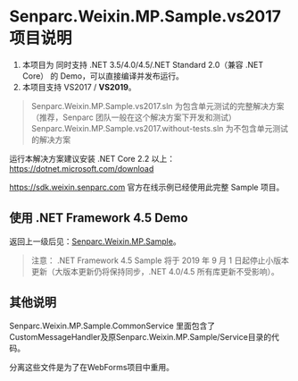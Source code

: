 # Senparc.Weixin.MP.Sample.vs2017 项目说明

1. 本项目为 同时支持 .NET 3.5/4.0/4.5/.NET Standard 2.0（兼容 .NET Core） 的 Demo，可以直接编译并发布运行。
2. 本项目支持 VS2017 / **VS2019**。


> Senparc.Weixin.MP.Sample.vs2017.sln 为包含单元测试的完整解决方案（推荐，Senparc 团队一般在这个解决方案下开发和测试）<br>
> Senparc.Weixin.MP.Sample.vs2017.without-tests.sln 为不包含单元测试的解决方案

运行本解决方案建议安装 .NET Core 2.2 以上：https://dotnet.microsoft.com/download

https://sdk.weixin.senparc.com 官方在线示例已经使用此完整 Sample 项目。

## 使用 .NET Framework 4.5 Demo

返回上一级后见：[Senparc.Weixin.MP.Sample](..//Senparc.Weixin.MP.Sample)。

> 注意： .NET Framework 4.5 Sample 将于 2019 年 9 月 1 日起停止小版本更新（大版本更新仍将保持同步，.NET 4.0/4.5 所有库更新不受影响）。


## 其他说明

Senparc.Weixin.MP.Sample.CommonService 里面包含了CustomMessageHandler及原Senparc.Weixin.MP.Sample/Service目录的代码。

分离这些文件是为了在WebForms项目中重用。
